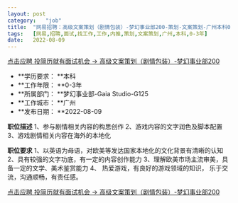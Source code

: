 ```yaml
---
layout:	post
category:	"job"
title:	"网易招聘：高级文案策划（剧情包装）-梦幻事业部200-策划-文案策划-广州本科0-3年"
tags:	[网易,招聘,面试,找工作,工作,内推,策划,文案策划,广州,本科,0-3年]
date:	2022-08-09
---
```


[点击应聘 投简历就有面试机会 -> 高级文案策划（剧情包装）-梦幻事业部200](http://mobile.bole.netease.com/bole/boleDetail?id=40511&employeeId=346f03c3cda5f04c&key=all)



- **学历要求： **本科
- **工作年限： **0-3年
- **所属部门： **梦幻事业部-Gaia Studio-G125
- **工作城市： **广州
- **发布日期： **2022-08-09



**职位描述**
1、参与剧情相关内容的构思创作
2、游戏内容的文字润色及脚本配置
3、游戏剧情相关内容在海外的本地化



**职位要求**
1、以英语为母语，对欧美等发达国家本地化的文化背景有清晰的认知
2、具有较强的文字功底，有一定的内容创作能力
3、理解欧美市场主流审美，具备一定的文学、美术鉴赏能力
4、 热爱游戏，有良好的游戏领域的知识， 乐于交流，沟通顺畅，有责任感。



[点击应聘 投简历就有面试机会 -> 高级文案策划（剧情包装）-梦幻事业部200](http://mobile.bole.netease.com/bole/boleDetail?id=40511&employeeId=346f03c3cda5f04c&key=all)